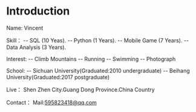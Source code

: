 # Introduction
Name: Vincent

Skill：
-- SQL (10 Yeas).
-- Python (1 Years). 
-- Mobile Game (7 Years).
-- Data Analysis (3 Years).

Interest:
-- Climb Mountains
-- Running
-- Swimming
-- Photograph 

School:
-- Sichuan University(Graduated:2010 undergraduate)
-- Beihang University(Graduated:2017 postgraduate)

Live：
Shen Zhen City.Guang Dong Province.China Country

Contact：
Mail:595823418@qq.com
